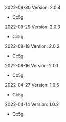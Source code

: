 2022-09-30 Version: 2.0.4
- Cc5g.

2022-09-29 Version: 2.0.3
- Cc5g.

2022-08-18 Version: 2.0.2
- Cc5g.

2022-08-16 Version: 2.0.1
- Cc5g.

2022-04-27 Version: 1.0.5
- Cc5g.

2022-04-14 Version: 1.0.2
- Cc5g.

